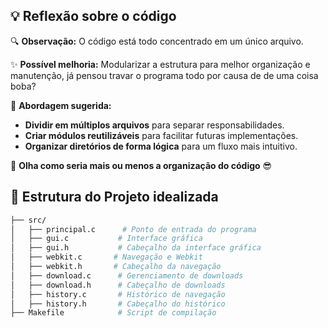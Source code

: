 ## 💡 Reflexão sobre o código  

🔍 **Observação:** O código está todo concentrado em um único arquivo.  

✨ **Possível melhoria:** Modularizar a estrutura para melhor organização e manutenção, já pensou travar o programa todo por causa de de uma coisa boba?

🚀 **Abordagem sugerida:**  
- **Dividir em múltiplos arquivos** para separar responsabilidades.  
- **Criar módulos reutilizáveis** para facilitar futuras implementações.  
- **Organizar diretórios de forma lógica** para um fluxo mais intuitivo.  

📌 **Olha como seria mais ou menos a organização do código** 😎  

## 📂 Estrutura do Projeto idealizada

```bash
├── src/
│   ├── principal.c      # Ponto de entrada do programa
│   ├── gui.c           # Interface gráfica
│   ├── gui.h           # Cabeçalho da interface gráfica
│   ├── webkit.c       # Navegação e Webkit
│   ├── webkit.h       # Cabeçalho da navegação
│   ├── download.c      # Gerenciamento de downloads
│   ├── download.h      # Cabeçalho de downloads
│   ├── history.c       # Histórico de navegação
│   ├── history.h       # Cabeçalho do histórico
├── Makefile            # Script de compilação
